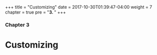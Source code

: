 +++
title = "Customizing"
date = 2017-10-30T01:39:47-04:00
weight = 7
chapter = true
pre = "<b>3. </b>"
+++

### Chapter 3

# Customizing

